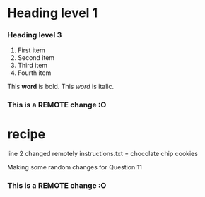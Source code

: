 <h1>Heading level 1</h1>
<h3>Heading level 3</h3>

<ol>
  <li>First item</li>
  <li>Second item</li>
  <li>Third item</li>
  <li>Fourth item</li>
</ol>

This **word** is bold. This <em>word</em> is italic.

### This is a REMOTE change :O
# recipe
line 2 changed remotely
instructions.txt = chocolate chip cookies

Making some random changes for Question 11
### This is a REMOTE change :O
